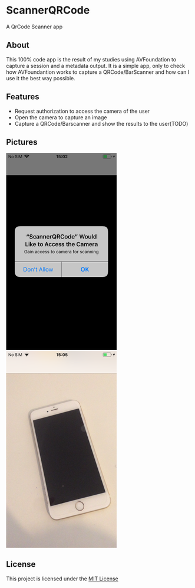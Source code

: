 # ScannerQRCode
A QrCode Scanner app

## About
This 100% code app is the result of my studies using AVFoundation to capture a session and a metadata output. It is a simple app, only to check how AVFoundantion works to capture a QRCode/BarScanner and how can I use it the best way possible.

## Features
* Request authorization to access the camera of the user
* Open the camera to capture an image
* Capture a QRCode/Barscanner and show the results to the user(TODO)

## Pictures

<img src="https://github.com/inaldor/ScannerQRCode/blob/master/app-images/askforaut.PNG" width=300>
<img src="https://github.com/inaldor/ScannerQRCode/blob/master/app-images/capturesession.PNG" width=300>

## License

This project is licensed under the [MIT License](https://github.com/inaldor/ScannerQRCode/blob/master/LICENSE)
